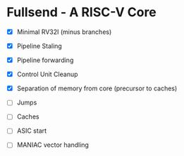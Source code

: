 # Fullsend - A RISC-V Core


- [x] Minimal RV32I (minus branches)
- [x] Pipeline Staling
- [x] Pipeline forwarding
- [x] Control Unit Cleanup
- [x] Separation of memory from core (precursor to caches)
- [ ] Jumps
- [ ] Caches
- [ ] ASIC start
- [ ] MANIAC vector handling

